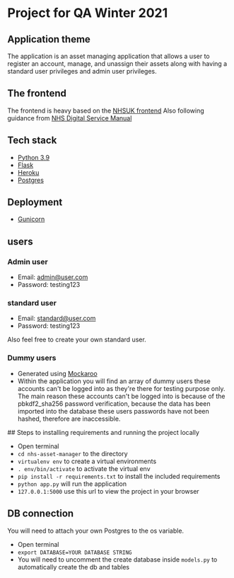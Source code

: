 # Project for QA Winter 2021

## Application theme
The application is an asset managing application that allows a user to register an account, manage, and unassign their assets along with having a standard
user privileges and admin user privileges.

## The frontend 
The frontend is heavy based on the [NHSUK frontend](https://github.com/nhsuk/nhsuk-frontend)
Also following guidance from [NHS Digital Service Manual](https://service-manual.nhs.uk/)

## Tech stack
- [Python 3.9](https://docs.python.org/3/)
- [Flask](https://flask.palletsprojects.com/en/2.1.x/)
- [Heroku](https://devcenter.heroku.com/)
- [Postgres](https://www.postgresql.org/docs/)

## Deployment
- [Gunicorn](https://gunicorn.org/)

## users

### Admin user
- Email: admin@user.com
- Password: testing123
### standard user
- Email: standard@user.com
- Password: testing123

Also feel free to create your own standard user.

### Dummy users
- Generated using [Mockaroo](https://www.mockaroo.com/)
- Within the application you will find an array of dummy users these accounts can't be logged into as they're there for testing purpose only. The main reason these accounts can't be logged into is because of the pbkdf2_sha256 password verification, because the data has been imported into the database these users passwords have not been hashed, therefore are inaccessible.

## Steps to installing requirements and running the project locally
- Open terminal
- ``` cd nhs-asset-manager ``` to the directory
- ``` virtualenv env ``` to create a virtual environments
- ``` . env/bin/activate ``` to activate the virtual env
- ``` pip install -r requirements.txt ``` to install the included requirements
- ``` python app.py ``` will run the application
- ``` 127.0.0.1:5000 ``` use this url to view the project in your browser

## DB connection 
You will need to attach your own Postgres to the os variable.
- Open terminal
- ```export DATABASE=YOUR DATABASE STRING```
- You will need to uncomment the create database inside ```models.py``` to automatically create the db and tables



